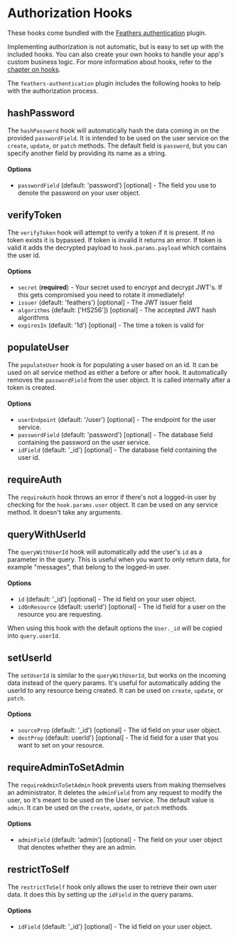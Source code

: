 # Authorization Hooks

These hooks come bundled with the [Feathers authentication](https://github.com/feathersjs/feathers-authentication) plugin.

Implementing authorization is not automatic, but is easy to set up with the included hooks.  You can also create your own hooks to handle your app's custom business logic.  For more information about hooks, refer to the [chapter on hooks](hooks/readme.md).

The `feathers-authentication` plugin includes the following hooks to help with the authorization process.

## hashPassword

The `hashPassword` hook will automatically hash the data coming in on the provided `passwordField`. It is intended to be used on the user service on the `create`, `update`, or `patch` methods.  The default field is `password`, but you can specify another field by providing its name as a string.

#### Options

- `passwordField` (default: 'password') [optional] - The field you use to denote the password on your user object.

## verifyToken

The `verifyToken` hook will attempt to verify a token if it is present. If no token exists it is bypassed. If token is invalid it returns an error. If token is valid it adds the decrypted payload to `hook.params.payload` which contains the user id.

#### Options

- `secret` (**required**) - Your secret used to encrypt and decrypt JWT's. If this gets compromised you need to rotate it immediately!
- `issuer` (default: 'feathers') [optional] - The JWT issuer field
- `algorithms` (default: ['HS256']) [optional] - The accepted JWT hash algorithms
- `expiresIn` (default: '1d') [optional] - The time a token is valid for

## populateUser

The `populateUser` hook is for populating a user based on an id. It can be used on all service method as either a before or after hook. It automatically removes the `passwordField` from the user object. It is called internally after a token is created.

#### Options

- `userEndpoint` (default: '/user') [optional] - The endpoint for the user service.
- `passwordField` (default: 'password') [optional] - The database field containing the password on the user service.
- `idField` (default: '_id') [optional] - The database field containing the user id.

## requireAuth

The `requireAuth` hook throws an error if there's not a logged-in user by checking for the `hook.params.user` object. It can be used on any service method. It doesn't take any arguments.

## queryWithUserId

The `queryWithUserId` hook will automatically add the user's `id` as a parameter in the query. This is useful when you want to only return data, for example "messages", that belong to the logged-in user.

#### Options

- `id` (default: '_id') [optional] - The id field on your user object.
- `idOnResource` (default: userId') [optional] - The id field for a user on the resource you are requesting.

When using this hook with the default options the `User._id` will be copied into `query.userId`.

## setUserId

The `setUserId` is similar to the `queryWithUserId`, but works on the incoming data instead of the query params. It's useful for automatically adding the userId to any resource being created. It can be used on `create`, `update`, or `patch`.

#### Options

- `sourceProp` (default: '_id') [optional] - The id field on your user object.
- `destProp` (default: userId') [optional] - The id field for a user that you want to set on your resource.

## requireAdminToSetAdmin

The `requireAdminToSetAdmin` hook prevents users from making themselves an administrator. It deletes the `adminField` from any request to modify the user, so it's meant to be used on the User service.  The default value is `admin`. It can be used on the `create`, `update`, or `patch` methods.

#### Options

- `adminField` (default: 'admin') [optional] - The field on your user object that denotes whether they are an admin.

## restrictToSelf

The `restrictToSelf` hook only allows the user to retrieve their own user data. It does this by setting up the `idField` in the query params.

#### Options

- `idField` (default: '_id') [optional] - The id field on your user object.
